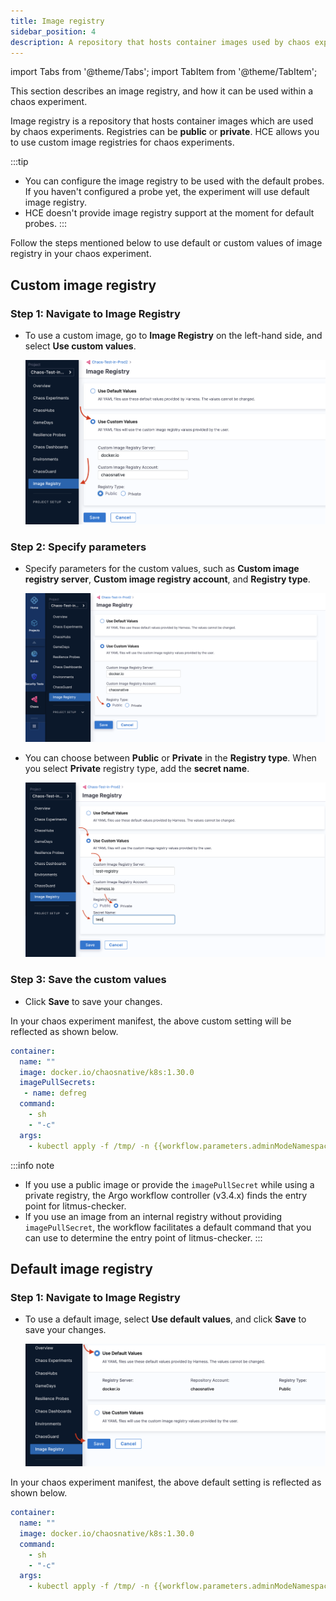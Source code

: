 ```yaml
---
title: Image registry
sidebar_position: 4
description: A repository that hosts container images used by chaos experiments
---
```



import Tabs from '@theme/Tabs';
import TabItem from '@theme/TabItem';


This section describes an image registry, and how it can be used within a chaos experiment. 

Image registry is a repository that hosts container images which are used by chaos experiments. Registries can be **public** or **private**. HCE allows you to use custom image registries for chaos experiments.

:::tip
- You can configure the image registry to be used with the default probes. If you haven't configured a probe yet, the experiment will use default image registry. 
- HCE doesn't provide image registry support at the moment for default probes.
:::

Follow the steps mentioned below to use default or custom values of image registry in your chaos experiment. 

<Tabs>
 <TabItem value="Custom values">

## Custom image registry
### Step 1: Navigate to Image Registry

* To use a custom image, go to **Image Registry** on the left-hand side, and select **Use custom values**.

  ![select-custom](./static/image-registry/select-custom.png)

### Step 2: Specify parameters
* Specify parameters for the custom values, such as **Custom image registry server**, **Custom image registry account**, and **Registry type**.

  ![public-registry](./static/image-registry/public-registry.png)

* You can choose between **Public** or **Private** in the **Registry type**. When you select **Private** registry type, add the **secret name**.

  ![private-registry](./static/image-registry/private-registry.png)

### Step 3: Save the custom values
* Click **Save** to save your changes.

In your chaos experiment manifest, the above custom setting will be reflected as shown below.

```yaml
container:
  name: ""
  image: docker.io/chaosnative/k8s:1.30.0
  imagePullSecrets:
   - name: defreg
  command:
    - sh
    - "-c"
  args:
    - kubectl apply -f /tmp/ -n {{workflow.parameters.adminModeNamespace}} && sleep 30
```

:::info note
* If you use a public image or provide the `imagePullSecret` while using a private registry, the Argo workflow controller (v3.4.x) finds the entry point for litmus-checker.
* If you use an image from an internal registry without providing `imagePullSecret`, the workflow facilitates a default command that you can use to determine the entry point of litmus-checker.
:::

</TabItem>
 <TabItem value="Default values">

## Default image registry 

### Step 1: Navigate to Image Registry
* To use a default image, select **Use default values**, and click **Save** to save your changes. 

  ![select-save](./static/image-registry/click-save.png)

In your chaos experiment manifest, the above default setting is reflected as shown below.
```yaml
container:
  name: ""
  image: docker.io/chaosnative/k8s:1.30.0
  command:
    - sh
    - "-c"
  args:
    - kubectl apply -f /tmp/ -n {{workflow.parameters.adminModeNamespace}} && sleep 30
```

</TabItem>
</Tabs>
